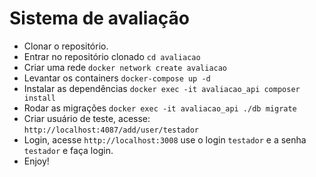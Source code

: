 # Sistema de avaliação

- Clonar o repositório.
- Entrar no repositório clonado `cd avaliacao`
- Criar uma rede `docker network create avaliacao`
- Levantar os containers `docker-compose up -d`
- Instalar as dependências `docker exec -it avaliacao_api composer install`
- Rodar as migrações `docker exec -it avaliacao_api ./db migrate`
- Criar usuário de teste, acesse: `http://localhost:4087/add/user/testador`
- Login, acesse `http://localhost:3008` use o login `testador` e a senha `testador` e faça login.
- Enjoy!